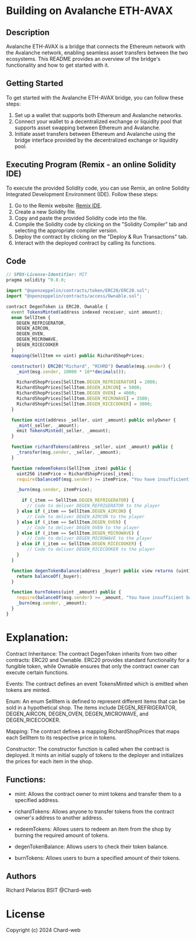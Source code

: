 # Building on Avalanche ETH-AVAX

## Description

Avalanche ETH-AVAX is a bridge that connects the Ethereum network with the Avalanche network, enabling seamless asset transfers between the two ecosystems. 
This README provides an overview of the bridge's functionality and how to get started with it.

## Getting Started

To get started with the Avalanche ETH-AVAX bridge, you can follow these steps:

1. Set up a wallet that supports both Ethereum and Avalanche networks.
2. Connect your wallet to a decentralized exchange or liquidity pool that supports asset swapping between Ethereum and Avalanche.
3. Initiate asset transfers between Ethereum and Avalanche using the bridge interface provided by the decentralized exchange or liquidity pool.

## Executing Program (Remix - an online Solidity IDE)

To execute the provided Solidity code, you can use Remix, an online Solidity Integrated Development Environment (IDE). Follow these steps:

1. Go to the Remix website: [Remix IDE](https://remix.ethereum.org/).
2. Create a new Solidity file.
3. Copy and paste the provided Solidity code into the file.
4. Compile the Solidity code by clicking on the "Solidity Compiler" tab and selecting the appropriate compiler version.
5. Deploy the contract by clicking on the "Deploy & Run Transactions" tab.
6. Interact with the deployed contract by calling its functions.

## Code

```javascript
// SPDX-License-Identifier: MIT
pragma solidity ^0.8.0;

import "@openzeppelin/contracts/token/ERC20/ERC20.sol";
import "@openzeppelin/contracts/access/Ownable.sol";

contract DegenToken is ERC20, Ownable {
  event TokensMinted(address indexed receiver, uint amount);
  enum SellItem {
    DEGEN_REFRIGERATOR,
    DEGEN_AIRCON,
    DEGEN_OVEN,
    DEGEN_MICROWAVE,
    DEGEN_RICECOOKER
  }
  mapping(SellItem => uint) public RichardShopPrices;

  constructor() ERC20("Richard", "RCHRD") Ownable(msg.sender) {
    _mint(msg.sender, 10000 * 10**decimals());

    RichardShopPrices[SellItem.DEGEN_REFRIGERATOR] = 2000;
    RichardShopPrices[SellItem.DEGEN_AIRCON] = 5000;
    RichardShopPrices[SellItem.DEGEN_OVEN] = 4000;
    RichardShopPrices[SellItem.DEGEN_MICROWAVE] = 3500;
    RichardShopPrices[SellItem.DEGEN_RICECOOKER] = 3000;
  }

  function mint(address _seller, uint _amount) public onlyOwner {
    _mint(_seller, _amount);
    emit TokensMinted(_seller, _amount);
  }

  function richardTokens(address _seller, uint _amount) public {
    _transfer(msg.sender, _seller, _amount);
  }

  function redeemTokens(SellItem _item) public {
    uint256 itemPrice = RichardShopPrices[_item];
    require(balanceOf(msg.sender) >= itemPrice, "You have insufficient balance, try again");

    _burn(msg.sender, itemPrice);

      if (_item == SellItem.DEGEN_REFRIGERATOR) {
        // Code to deliver DEGEN_REFRIGERATOR to the player
    } else if (_item == SellItem.DEGEN_AIRCON) {
        // Code to deliver DEGEN_AIRCON to the player
    } else if (_item == SellItem.DEGEN_OVEN) {
        // Code to deliver DEGEN_OVEN to the player
    } else if (_item == SellItem.DEGEN_MICROWAVE) {
        // Code to deliver DEGEN_MICROWAVE to the player
    } else if (_item == SellItem.DEGEN_RICECOOKER) {
        // Code to deliver DEGEN_RICECOOKER to the player
    }
  }

  function degenTokenBalance(address _buyer) public view returns (uint) {
    return balanceOf(_buyer);
  }

  function burnTokens(uint _amount) public {
    require(balanceOf(msg.sender) >= _amount, "You have insufficient balance, try again");
    _burn(msg.sender, _amount);
  }
}
````
# Explanation:

Contract Inheritance: The contract DegenToken inherits from two other contracts: ERC20 and Ownable. ERC20 provides standard functionality for a fungible token, while Ownable ensures that only the contract owner can execute certain functions.

Events: The contract defines an event TokensMinted which is emitted when tokens are minted.

Enum: An enum SellItem is defined to represent different items that can be sold in a hypothetical shop. The items include DEGEN_REFRIGERATOR, DEGEN_AIRCON, DEGEN_OVEN, DEGEN_MICROWAVE, and DEGEN_RICECOOKER.

Mapping: The contract defines a mapping RichardShopPrices that maps each SellItem to its respective price in tokens.

Constructor: The constructor function is called when the contract is deployed. It mints an initial supply of tokens to the deployer and initializes the prices for each item in the shop.

## Functions:

* mint: Allows the contract owner to mint tokens and transfer them to a specified address.
  
* richardTokens: Allows anyone to transfer tokens from the contract owner's address to another address.
  
* redeemTokens: Allows users to redeem an item from the shop by burning the required amount of tokens.
  
* degenTokenBalance: Allows users to check their token balance.
  
* burnTokens: Allows users to burn a specified amount of their tokens.

## Authors

Richard Pelarios BSIT 
@Chard-web

# License

Copyright (c) 2024 Chard-web


